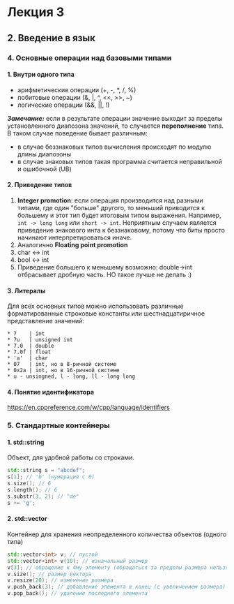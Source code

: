 # Лекция 3

## 2. Введение в язык

### 4. Основные операции над базовыми типами

#### 1. Внутри одного типа

* арифметические операции (+, -, *, /, %)
* побитовые операции (&, |, ^, <<, >>, ~)
* логические операции (&&, ||, !)

***Замечание:*** если в результате операции значение выходит за пределы установленного диапозона значений, то случается **переполнение** типа. В таком случае поведение бывает различным:

* в случае беззнаковых типов вычисления происходят по модулю длины диапозоны
* в случае знаковых типов такая программа считается неправильной и ошибочной (UB)

#### 2. Приведение типов

1. **Integer promotion**: если операция производится над разными типами, где один "больше" другого, то меньший приводится к большему и этот тип будет итоговым типом выражения. Например, `int -> long long` или `short -> int`. Неприятным случаем является приведение знакового инта к беззнаковому, потому что биты просто начинают интерпретироваться иначе.
1. Аналогично **Floating point promotion**
1. char <-> int
1. bool <-> int
1. Приведение большего к меньшему возможно: double->int отбрасывает дробную часть. НО такое лучше не делать :)

#### 3. Литералы

Для всех основных типов можно использовать различные форматированные строковые константы или шестнадцатиричное представление значений:
    
    * 7    | int 
    * 7u   | unsigned int
    * 7.0  | double
    * 7.0f | float
    * 'a'  | char
    * 07   | int, но в 8-ричной системе
    * 0x2a | int, но в 16-ричной системе 
    * u - unsingned, l - long, ll - long long

#### 4. Понятие идентификатора

https://en.cppreference.com/w/cpp/language/identifiers

### 5. Стандартные контейнеры

#### 1. std::string

Объект, для удобной работы со строками.

```C++
std::string s = "abcdef";
s[1]; // 'b' (нумерация с 0)
s.size(); // 6
s.length(); // 6
s.substr(3, 2); // "de"
s += 'g';
```

#### 2. std::vector

Контейнер для хранения неопределенного количества объектов (одного типа)

```C++
std::vector<int> v; // пустой
std::vector<int> v(10); // изначальный размер
v[3]; // обращение к 4му элементу (обращаться за пределы размера нельзя)
v.size(); // размер вектора
v.resize(20); // изменение размера
v.push_back(3); // добавление элемента в конец (с увеличением размера)
v.pop_back(); // удаление последнего элемента
```
